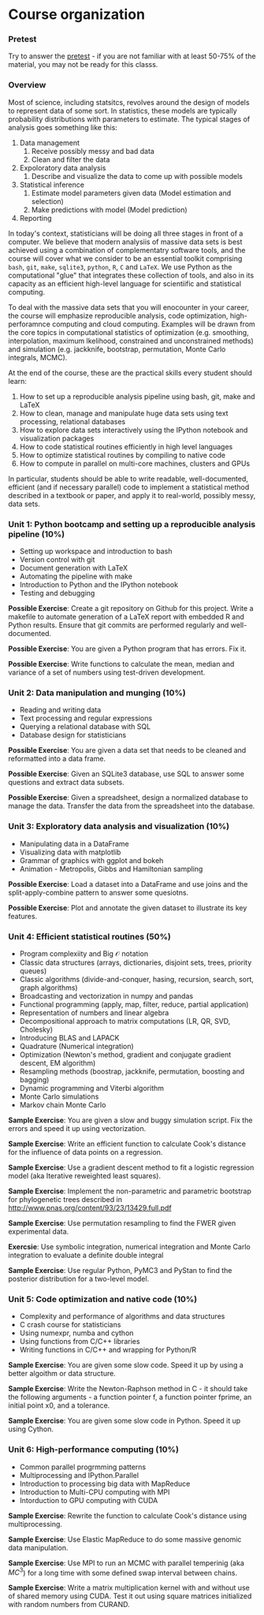 Course organization
===========================

### Pretest

Try to answer the [pretest](pretest.html) - if you are not familiar with at least 50-75% of the material, you may not be ready for this classs.

### Overview

Most of science, including statsitcs, revolves around the design of models to represent data of some sort. In statistics, these models are typically probability distributions with parameters to estimate. The typical stages of analysis goes something like this:

1. Data management 
    1. Receive possibly messy and bad data
    2. Clean and filter the data 
2. Expoloratory data analysis
    1. Describe and visualize the data to come up with possible models
3. Statistical inference
    1. Estimate model parameters given data (Model estimation and selection)
    2. Make predictions with model (Model prediction)
4. Reporting

In today's context, statisticians will be doing all three stages in front of a computer. We believe that modern analysiis of massive data sets is best achieved using a combination of complementatry software tools, and the course will cover what we consider to be an essential toolkit comprising `bash`, `git`, `make`, `sqlite3`, `python`, `R`, `C` and `LaTeX`. We use Python as the computational "glue" that integrates these collection of tools, and also in its capacity as an efficient high-level language for scientiific and statistical computing.

To deal with the massive data sets that you will enocounter in your career, the course will emphasize reproducible analysis, code optimization, high-perforamnce computing and cloud computing. Examples will be drawn from the core topics in computational statistics of optimization (e.g. smoothing, interpolation, maximum lkelihood, constrained and unconstrained methods) and simulation (e.g. jackknife, bootstrap, permutation, Monte Carlo integrals, MCMC).

At the end of the course, these are the practical skills every student should learn:

1. How to set up a reproducible analysis pipeline using bash, git, make and LaTeX
2. How to clean, manage and manipulate huge data sets using text processing, relational databases
3. How to explore data sets interactively using the IPython notebook and visualization packages
4. How to code statistical routines efficiently in high level languages 
5. How to optimize statistical routines by compiling to native code
6. How to compute in parallel on multi-core machines, clusters and GPUs

In particular, students should be able to write readable, well-documented, efficient (and if necessary parallel) code to implement a statistical method described in a textbook or paper, and apply it to real-world, possibly messy, data sets.

### Unit 1: Python bootcamp and setting up a reproducible analysis pipeline (10%)
* Setting up workspace and introduction to bash
* Version control with git
* Document generation with LaTeX
* Automating the pipeline with make
* Introduction to Python and the IPython notebook
* Testing and debugging

**Possible Exercise**: Create a git repository on Github for this project. Write a makefile to automate generation of a LaTeX report with embedded R and Python results. Ensure that git commits are performed regularly and well-documented.

**Possible Exercise**: You are given a Python program that has errors. Fix it.

**Possible Exercise**: Write functions to calculate the mean, median and variance of a set of numbers using test-driven development.

### Unit 2: Data manipulation and munging (10%)
* Reading and writing data
* Text processing and regular expressions
* Querying a relational database with SQL
* Database design for statisticians

**Possible Exercise**: You are given a data set that needs to be cleaned and reformatted into a data frame.

**Possible Exercise**: Given an SQLite3 database, use SQL to answer some questions and extract data subsets.

**Possible Exercise**: Given a spreadsheet, design a normalized database to manage the data. Transfer the data from the spreadsheet into the database.

### Unit 3: Exploratory data analysis and visualization (10%)
* Manipulating data in a DataFrame
* Visualizing data with matplotlib
* Grammar of graphics with ggplot and bokeh
* Animation - Metropolis, Gibbs and Hamiltonian sampling

**Possible Exercise**: Load a dataset into a DataFrame and use joins and the split-apply-combine pattern to answer some quesiotns.

**Possible Exercise**: Plot and annotate the given dataset to illustrate its key features.

### Unit 4: Efficient statistical routines (50%)

* Program complexiity and Big $\mathcal{O}$ notation
* Classic data structures (arrays, dictionaries, disjoint sets, trees, priority queues)
* Classic algorithms (divide-and-conquer, hasing, recursion, search, sort, graph algorithms)
* Broadcasting and vectorization in numpy and pandas
* Functional programming (apply, map, filter, reduce, partial application)
* Representation of numbers and linear algebra
* Decompositional approach to matrix computations (LR, QR, SVD, Cholesky)
* Introducing BLAS and LAPACK
* Quadrature (Numerical integration)
* Optimization (Newton's method, gradient and conjugate gradient descent, EM algorithm)
* Resampling methods (boostrap, jackknife, permutation, boosting and bagging)
* Dynamic programming and Viterbi algorithm
* Monte Carlo simulations
* Markov chain Monte Carlo

**Sample Exercise**: You are given a slow and buggy simulation script. Fix the errors and speed it up using vectorization.

**Sample Exercise**: Write an efficient function to calculate Cook's distance for the influence of data points on a regression.

**Sample Exercise**: Use a gradient descent method to fit a logistic regression model (aka Iterative reweighted least squares).

**Sample Exercise**: Implement the non-parametric and parametric bootstrap for phylogenetic trees described in <http://www.pnas.org/content/93/23/13429.full.pdf>

**Sample Exercise**: Use permutation resampling to find the FWER given experimental data.

**Exercsie**: Use symbolic integration, numerical integration and Monte Carlo integration to evaluate a definite double integral

**Sample Exercise**: Use regular Python, PyMC3 and PyStan to find the posterior distribution for a two-level model.

### Unit 5: Code optimization and native code (10%)
* Complexity and performance of algorithms and data structures
* C crash course for statisticians
* Using numexpr, numba and cython
* Using functions from C/C++ libraries
* Writing functions in C/C++ and wrapping for Python/R

**Sample Exercise**: You are given some slow code. Speed it up by using a better algoithm or data structure.

**Sample Exercise**: Write the Newton-Raphson method in C - it should take the following arguments - a function pointer f, a function pointer fprime, an initial point x0, and a tolerance.

**Sample Exercise**: You are given some slow code in Python. Speed it up using Cython.

### Unit 6: High-performance computing (10%)
* Common parallel progrmming patterns
* Multiprocessing and IPython.Parallel
* Introduction to processing big data with MapReduce
* Introduction to Multi-CPU computing with MPI
* Intorduction to GPU computing with CUDA

**Sample Exercise**: Rewrite the function to calculate Cook's distance using multiprocessing.

**Sample Exercise**: Use Elastic MapReduce to do some massive genomic data manipulation.

**Sample Exercise**: Use MPI to run an MCMC with parallel temperinig (aka $MC^3$) for a long time with some defined swap interval between chains.

**Sample Exercise**: Write a matrix multiplication kernel with and without use of shared memory using CUDA. Test it out using square matrices initialized with random numbers from CURAND. 
